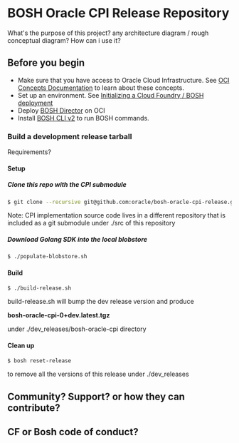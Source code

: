 # BOSH Oracle CPI Release Repository
What's the purpose of this project? 
any architecture diagram / rough conceptual diagram? How can i use it?

## Before you begin

* Make sure that you have access to Oracle Cloud Infrastructure. See [OCI Concepts Documentation](https://docs.us-phoenix-1.oraclecloud.com/Content/GSG/Concepts/concepts.htm) to learn about these concepts.
* Set up an environment. See [Initializing a Cloud Foundry / BOSH deployment](https://github.com/oracle/terraform-oci-cf-install)
* Deploy  [BOSH Director](docs/deploy_director.md) on OCI
* Install [BOSH CLI v2](https://bosh.io/docs/cli-v2.html#install) to run BOSH commands.

### Build a development release tarball 

Requirements? 

#### Setup 
##### Clone this repo with the CPI submodule
```bash
$ git clone --recursive git@github.com:oracle/bosh-oracle-cpi-release.git
```

Note: CPI implementation source code lives in a different repository that is included as a git submodule under ./src of this 
repository 
##### Download Golang SDK into the local blobstore
````bash
$ ./populate-blobstore.sh
````
#### Build 
```bash
$ ./build-release.sh
```
build-release.sh will bump the dev release version and produce 

**bosh-oracle-cpi-0+dev.latest.tgz** 

under ./dev_releases/bosh-oracle-cpi directory

#### Clean up
```bash
$ bosh reset-release 
```
to remove all the versions of this release under ./dev_releases 

## Community? Support? or how they can contribute?

## CF or Bosh code of conduct?

